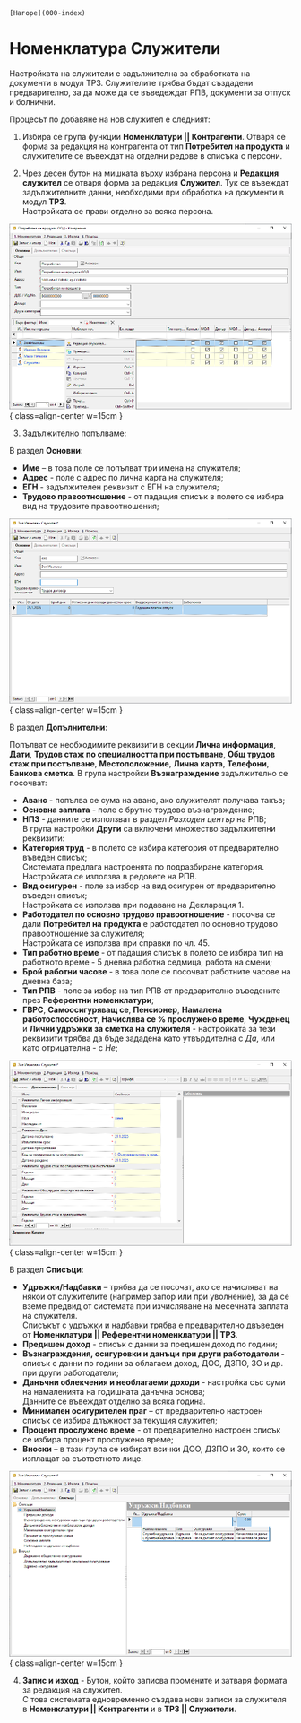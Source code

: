 ```{only} html
[Нагоре](000-index)
```

# Номенклатура Служители

Настройката на служители е задължителна за обработката на документи в модул ТРЗ. Служителите трябва бъдат създадени предварително, за да може да се въведеждат РПВ, документи за отпуск и болнични.  

Процесът по добавяне на нов служител е следният:  

1) Избира се група функции **Номенклатури || Контрагенти**. Отваря се форма за редакция на контрагента от тип **Потребител на продукта** и служителите се въвеждат на отделни редове в списъка с персони.  

2) Чрез десен бутон на мишката върху избрана персона и **Редакция служител** се отваря форма за редакция **Служител**. Тук се въвеждат задължителните данни, необходими при обработка на документи в модул **ТРЗ**.   
Настройката се прави отделно за всяка персона.  

![](902-employees1.png){ class=align-center w=15cm }

3) Задължително попълваме:

В раздел **Основни**:  

- **Име** – в това поле се попълват три имена на служителя;   
- **Адрес** - поле с адрес по лична карта на служителя;   
- **ЕГН** - задължителен реквизит с ЕГН на служителя;  
- **Трудово правоотношение** - от падащия списък в полето се избира вид на трудовите правоотношения;  

![](902-employees2.png){ class=align-center w=15cm }

В раздел **Допълнителни**:

Попълват се необходимите реквизити в секции **Лична информация**, **Дати**, **Трудов стаж по специалността при постъпване**, **Общ трудов стаж при постъпване**, **Местоположение**, **Лична карта**, **Телефони**, **Банкова сметка**. 
В група настройки **Възнаграждение** задължително се посочват:  
- **Аванс** - попълва се сума на аванс, ако служителят получава такъв;  
- **Основна заплата** - поле с брутно трудово възнаграждение;  
- **НПЗ** - данните се използват в раздел *Разходен център* на РПВ;  
В група настройки **Други** са включени множество задължителни реквизити:  
- **Категория труд** - в полето се избира категория от предварително въведен списък;  
Системата предлага настроенята по подразбиране категория. Настройката се използва в редовете на РПВ.   
- **Вид осигурен** - поле за избор на вид осигурен от предварително въведен списък;  
Настройката се използва при подаване на Декларация 1. 
- **Работодател по основно трудово правоотношение** - посочва се дали **Потребител на продукта** е работодател по основно трудово правоотношение за служителя;  
Настройката се използва при справки по чл. 45.   
- **Тип работно време** - от падащия списък в полето се избира тип на работното време - 5 дневна работна седмица, работа на смени;  
- **Брой работни часове** - в това поле се посочват работните часове на дневна база;   
- **Тип РПВ** - поле за избор на тип РПВ от предварително въведените през **Референтни номенклатури**;  
- **ГВРС**, **Самоосигуряващ се**, **Пенсионер**, **Намалена работоспособност**, **Начислява се % прослужено време**, **Чужденец** и **Лични удръжки за сметка на служителя** - настройката за тези реквизити трябва да бъде зададена като утвърдителна с *Да*, или като отрицателна - с *Не*;  

![](902-employees3.png){ class=align-center w=15cm }

В раздел **Списъци**:

- **Удръжки/Надбавки** – трябва да се посочат, ако се начисляват на някои от служителите (например запор или при уволнение), за да се вземе предвид от системата при изчисляване на месечната заплата на служителя.  
 Списъкът с удръжки и надбавки трябва е предварително двъведен от **Номенклатури || Референтни номенклатури || ТРЗ**.  
- **Предишен доход** - списък с данни за предишен доход по години;  
- **Възнаграждения, осигуровки и данъци при други работодатели** - списък с данни по години за облагаем доход, ДОО, ДЗПО, ЗО и др. при други работодатели;  
- **Данъчни облекчения и необлагаеми доходи** - настройка със суми на намаленията на годишната данъчна основа;  
Данните се въвеждат отделно за всяка година.  
- **Минимален осигурителен праг** – от предварително настроен списък се избира длъжност за текущия служител;  
- **Процент прослужено време** - от предварително настроен списък се избира процент прослужено време;  
- **Вноски** – в тази група се избират всички ДОО, ДЗПО и ЗО, които се изплащат за съответното лице.

![](902-employees4.png){ class=align-center w=15cm }

 4)  **Запис и изход** - Бутон, който записва промените и затваря формата за редакция на служител.  
 С това системата едновременно създава нови записи за служителя в **Номенклатури || Контрагенти** и в **ТРЗ || Служители**.  